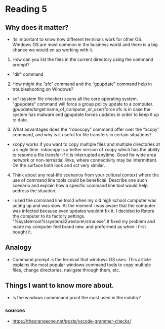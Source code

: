 # Reading 5
## Why does it matter?
- Its important to know how different terminals work for other OS. Windows OS are most common in the business world and there is a big chance we would en up working with it.

1. How can you list the files in the current directory using the command prompt?
- "dir" command

2. How might the “sfc” command and the “gpupdate” command help in troubleshooting on Windows?
- scf (system file checker) scans all the core operating system. "gpupdate" command will force a group policy update to a computer. gpupdate/target:name_of_computer_or_user/force 
sfc is in case the system has malware and gpupdate forces updates in order to keep it up to date.

3. What advantages does the “robocopy” command offer over the “xcopy” command, and why is it useful for file transfers in certain situations?
- xcopy works if you want to copy multiple files and multiple directories at a single time. robocopy is a better version of xcopy which has the ability to resume a file transfer if it is interrupted anytime. Good for wide area network or non-terrestial links, where connectivity may be intermittent. On the surface both look and sct very similar.

4. Think about any real-life scenarios from your cultural context where the use of command line tools could be beneficial. Describe one such scenario and explain how a specific command line tool would help address the situation. 
- I used the command line toold when my old high school computer was acting up and was slow. At the moment i was aware that the computer was infected because even updates wouldnt fix it. I decided to Rstore the computer to its factory settings. "%systemroot%\system32\restore\rstrui.exe" it fixed my problem and made my computer feel brand new. and preformed as when i first bought it.

## Analogy 
- Command prompt is the terminal that windows OS uses. This article explains the most popular windows command tools to copy multiple files, change directories, navigate through them, etc. 
## Things I want to know more about.
- Is the windows commmand pront the most used in the indutry? 
### sources
- https://theorangeone.net/posts/vscode-grammar-checks/
